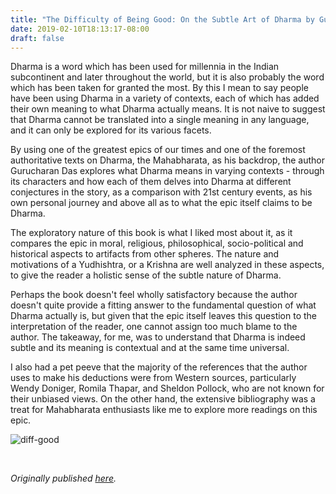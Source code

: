 ```yaml
---
title: "The Difficulty of Being Good: On the Subtle Art of Dharma by Gurcharan Das - Review by Abhishek Desikan"
date: 2019-02-10T18:13:17-08:00
draft: false
---
```


Dharma is a word which has been used for millennia in the Indian subcontinent and later throughout the world, but it is also probably the word which has been taken for granted the most. By this I mean to say people have been using Dharma in a variety of contexts, each of which has added their own meaning to what Dharma actually means. It is not naive to suggest that Dharma cannot be translated into a single meaning in any language, and it can only be explored for its various facets.

By using one of the greatest epics of our times and one of the foremost authoritative texts on Dharma, the Mahabharata, as his backdrop, the author Gurucharan Das explores what Dharma means in varying contexts - through its characters and how each of them delves into Dharma at different conjectures in the story, as a comparison with 21st century events, as his own personal journey and above all as to what the epic itself claims to be Dharma.

The exploratory nature of this book is what I liked most about it, as it compares the epic in moral, religious, philosophical, socio-political and historical aspects to artifacts from other spheres. The nature and motivations of a Yudhishtra, or a Krishna are well analyzed in these aspects, to give the reader a holistic sense of the subtle nature of Dharma.

Perhaps the book doesn't feel wholly satisfactory because the author doesn't quite provide a fitting answer to the fundamental question of what Dharma actually is, but given that the epic itself leaves this question to the interpretation of the reader, one cannot assign too much blame to the author. The takeaway, for me, was to understand that Dharma is indeed subtle and its meaning is contextual and at the same time universal.

I also had a pet peeve that the majority of the references that the author uses to make his deductions were from Western sources, particularly Wendy Doniger, Romila Thapar, and Sheldon Pollock, who are not known for their unbiased views. On the other hand, the extensive bibliography was a treat for Mahabharata enthusiasts like me to explore more readings on this epic.

![diff-good](/diff-good.jpg)

&nbsp;&nbsp;

*Originally published [here](https://www.goodreads.com/review/show/1518648234).*